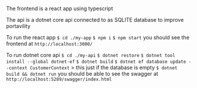 The frontend is a react app using typescript

The api is a dotnet core api connected to as SQLITE database to improve portavility

To run the react app
`$ cd ./my-app`
`$ npm i`
`$ npm start`
you should see the frontend at `http://localhost:3000/`

To run dotnet core api
`$ cd ./my-api`
`$ dotnet restore`
`$ dotnet tool install --global dotnet-ef`
`$ dotnet build`
`$ dotnet ef database update --context CustomerContext` > this just if the database is empty
`$ dotnet build && dotnet run`
you should be able to see the swagger at `http://localhost:5289/swagger/index.html`

